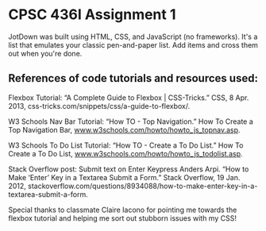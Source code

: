 # CPSC 436I Assignment 1

JotDown was built using HTML, CSS, and JavaScript (no frameworks).
It's a list that emulates your classic pen-and-paper list. Add items and cross them out when you're done.

References of code tutorials and resources used:
------------------------------------------------
Flexbox Tutorial:
“A Complete Guide to Flexbox | CSS-Tricks.” CSS, 8 Apr. 2013, css-tricks.com/snippets/css/a-guide-to-flexbox/.

W3 Schools Nav Bar Tutorial:
“How TO - Top Navigation.” How To Create a Top Navigation Bar, www.w3schools.com/howto/howto_js_topnav.asp.

W3 Schools To Do List Tutorial:
“How TO - Create a To Do List.” How To Create a To Do List, www.w3schools.com/howto/howto_js_todolist.asp.

Stack Overflow post: Submit text on Enter Keypress
Anders Arpi. “How to Make ‘Enter’ Key in a Textarea Submit a Form.” Stack Overflow, 19 Jan. 2012, stackoverflow.com/questions/8934088/how-to-make-enter-key-in-a-textarea-submit-a-form.

Special thanks to classmate Claire Iacono for pointing me towards the flexbox tutorial and helping me sort out stubborn issues with my CSS!
